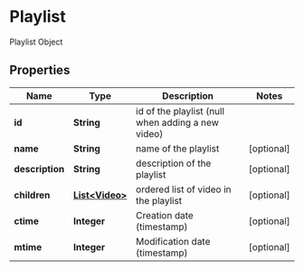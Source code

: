 

# Playlist

Playlist Object

## Properties

| Name | Type | Description | Notes |
|------------ | ------------- | ------------- | -------------|
|**id** | **String** | id of the playlist (null when adding a new video) |  |
|**name** | **String** | name of the playlist |  [optional] |
|**description** | **String** | description of the playlist |  [optional] |
|**children** | [**List&lt;Video&gt;**](Video.md) | ordered list of video in the playlist |  [optional] |
|**ctime** | **Integer** | Creation date (timestamp) |  [optional] |
|**mtime** | **Integer** | Modification date (timestamp) |  [optional] |



